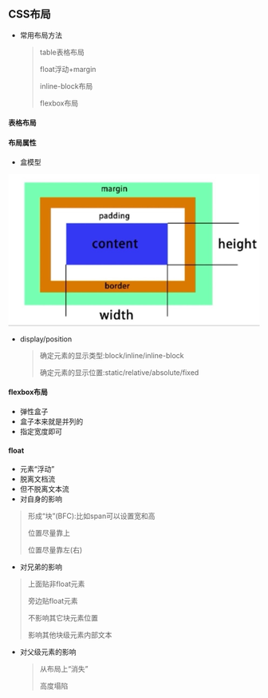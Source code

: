 ## CSS布局

* 常用布局方法

  > table表格布局
  >
  > float浮动+margin
  >
  > inline-block布局
  >
  > flexbox布局

#### 表格布局

#### 布局属性

* 盒模型

![盒子](./hezi.png)

* display/position

  > 确定元素的显示类型:block/inline/inline-block
  >
  > 确定元素的显示位置:static/relative/absolute/fixed

#### flexbox布局

* 弹性盒子
* 盒子本来就是并列的
* 指定宽度即可

#### float

* 元素“浮动”
* 脱离文档流
* 但不脱离文本流
* 对自身的影响

> 形成“块”(BFC):比如span可以设置宽和高
>
> 位置尽量靠上
>
> 位置尽量靠左(右)

* 对兄弟的影响

> 上面贴非float元素
>
> 旁边贴float元素
>
> 不影响其它块元素位置
>
> 影响其他块级元素内部文本

* 对父级元素的影响

  > 从布局上“消失”
  >
  > 高度塌陷



